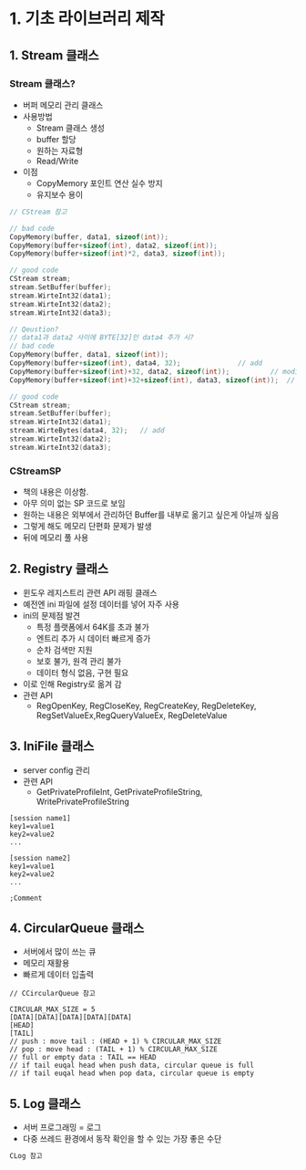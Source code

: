# 1. 기초 라이브러리 제작

## 1. Stream 클래스

### Stream 클래스?
* 버퍼 메모리 관리 클래스
* 사용방법
	- Stream 클래스 생성
	- buffer 할당
	- 원하는 자료형
	- Read/Write
* 이점
	- CopyMemory 포인트 연산 실수 방지
	- 유지보수 용이
```c++
// CStream 참고

// bad code
CopyMemory(buffer, data1, sizeof(int));
CopyMemory(buffer+sizeof(int), data2, sizeof(int));
CopyMemory(buffer+sizeof(int)*2, data3, sizeof(int));

// good code 
CStream stream;
stream.SetBuffer(buffer);
stream.WirteInt32(data1);
stream.WirteInt32(data2);
stream.WirteInt32(data3);

// Qeustion?
// data1과 data2 사이에 BYTE[32]인 data4 추가 시?
// bad code
CopyMemory(buffer, data1, sizeof(int));
CopyMemory(buffer+sizeof(int), data4, 32);				// add
CopyMemory(buffer+sizeof(int)+32, data2, sizeof(int));			// modify
CopyMemory(buffer+sizeof(int)+32+sizeof(int), data3, sizeof(int));	// modify

// good code
CStream stream;
stream.SetBuffer(buffer);
stream.WirteInt32(data1);
stream.WirteBytes(data4, 32);	// add
stream.WirteInt32(data2);
stream.WirteInt32(data3);
```

### CStreamSP
* 책의 내용은 이상함.
* 아무 의미 없는 SP 코드로 보임
* 원하는 내용은 외부에서 관리하던 Buffer를 내부로 옮기고 싶은게 아닐까 싶음
* 그렇게 해도 메모리 단편화 문제가 발생
* 뒤에 메모리 풀 사용

## 2. Registry 클래스
* 윈도우 레지스트리 관련 API 래핑 클래스
* 예전엔 ini 파일에 설정 데이터를 넣어 자주 사용
* ini의 문제점 발견
	- 특정 플랫폼에서 64K를 초과 불가
	- 엔트리 추가 시 데이터 빠르게 증가
	- 순차 검색만 지원
	- 보호 불가, 원격 관리 불가
	- 데이터 형식 없음, 구현 필요
* 이로 인해 Registry로 옮겨 감
* 관련 API
	- RegOpenKey, RegCloseKey, RegCreateKey, RegDeleteKey, RegSetValueEx,RegQueryValueEx, RegDeleteValue

## 3. IniFile 클래스
* server config 관리
* 관련 API
	- GetPrivateProfileInt, GetPrivateProfileString, WritePrivateProfileString
```
[session name1]
key1=value1
key2=value2
...

[session name2]
key1=value1
key2=value2
...

;Comment 
```

## 4. CircularQueue 클래스
* 서버에서 많이 쓰는 큐
* 메모리 재활용
* 빠르게 데이터 입출력
```
// CCircularQueue 참고

CIRCULAR_MAX_SIZE = 5
[DATA][DATA][DATA][DATA][DATA]
[HEAD]
[TAIL]
// push : move tail : (HEAD + 1) % CIRCULAR_MAX_SIZE
// pop : move head : (TAIL + 1) % CIRCULAR_MAX_SIZE
// full or empty data : TAIL == HEAD 
// if tail euqal head when push data, circular queue is full
// if tail euqal head when pop data, circular queue is empty
```

## 5. Log 클래스
* 서버 프로그래밍 = 로그
* 다중 쓰레드 환경에서 동작 확인을 할 수 있는 가장 좋은 수단
```c++
CLog 참고
```
